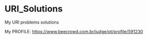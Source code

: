 # URI_Solutions
My URI problems solutions

My PROFILE:
https://www.beecrowd.com.br/judge/pt/profile/591230
